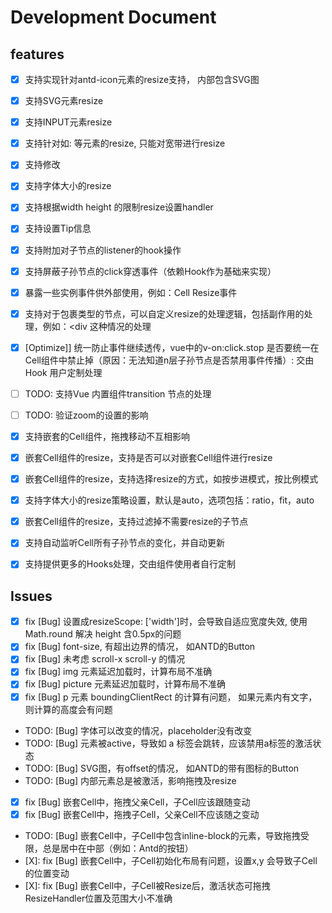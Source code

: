 <!--
 * @Author       : sunzhifeng <ian.sun@auodigitech.com>
 * @Date         : 2022-03-08 17:03:50
 * @Description  : Created by sunzhifeng, Please coding something here
 * @FilePath     : /k-form-design-vue/packages/VueDraggableResizableCell/doc.md
 * @LastEditTime : 2022-04-01 14:57:54
 * @LastEditors  : sunzhifeng <ian.sun@auodigitech.com>
-->

# Development Document


## features

* [X] 支持实现针对antd-icon元素的resize支持， 内部包含SVG图
* [X] 支持SVG元素resize
* [X] 支持INPUT元素resize
* [X] 支持针对如: <a-date-picker /> 等元素的resize, 只能对宽带进行resize
* [X] 支持修改 <a-input placeholder="Input 输入框控件 附带Style" :style="{width: '280px'}"></a-input>
* [X] 支持字体大小的resize
* [X] 支持根据width height 的限制resize设置handler
* [X] 支持设置Tip信息
* [X] 支持附加对子节点的listener的hook操作
* [X] 支持屏蔽子孙节点的click穿透事件（依赖Hook作为基础来实现）
* [X] 暴露一些实例事件供外部使用，例如：Cell Resize事件
* [X] 支持对于包裹类型的节点，可以自定义resize的处理逻辑，包括副作用的处理，例如：<div<a-button /></div> 这种情况的处理
* [X] [Optimize]] 统一防止事件继续透传，vue中的v-on:click.stop 是否要统一在Cell组件中禁止掉（原因：无法知道n层子孙节点是否禁用事件传播）: 交由Hook 用户定制处理
* [ ] TODO: 支持Vue 内置组件transition 节点的处理
* [ ] TODO: 验证zoom的设置的影响
* [X] 支持嵌套的Cell组件，拖拽移动不互相影响
* [X] 嵌套Cell组件的resize，支持是否可以对嵌套Cell组件进行resize
* [X] 嵌套Cell组件的resize，支持选择resize的方式，如按步进模式，按比例模式
* [X] 支持字体大小的resize策略设置，默认是auto，选项包括：ratio，fit，auto
* [X] 嵌套Cell组件的resize，支持过滤掉不需要resize的子节点
* [X] 支持自动监听Cell所有子孙节点的变化，并自动更新
* [X] 支持提供更多的Hooks处理，交由组件使用者自行定制


## Issues

* [X] fix [Bug] <a-auto-complete /> 设置成resizeScope: ['width']时，会导致自适应宽度失效, 使用 Math.round 解决 height 含0.5px的问题
* [X] fix [Bug] font-size, 有超出边界的情况， 如ANTD的Button
* [X] fix [Bug] 未考虑 scroll-x scroll-y 的情况
* [X] fix [Bug] img 元素延迟加载时，计算布局不准确
* [X] fix [Bug] picture 元素延迟加载时，计算布局不准确
* [X] fix [Bug] p 元素 boundingClientRect 的计算有问题， 如果元素内有文字， 则计算的高度会有问题
* TODO: [Bug] 字体可以改变的情况，placeholder没有改变
* TODO: [Bug] 元素被active，导致如 a 标签会跳转，应该禁用a标签的激活状态
* TODO: [Bug] SVG图，有offset的情况， 如ANTD的带有图标的Button
* TODO: [Bug]  <a-date-picker /> 内部元素总是被激活，影响拖拽及resize
* [X] fix [Bug] 嵌套Cell中，拖拽父亲Cell，子Cell应该跟随变动
* [X] fix [Bug] 嵌套Cell中，拖拽子Cell，父亲Cell不应该随之变动
* TODO: [Bug] 嵌套Cell中，子Cell中包含inline-block的元素，导致拖拽受限，总是居中在中部（例如：Antd的按钮）
* [X]: fix [Bug] 嵌套Cell中，子Cell初始化布局有问题，设置x,y 会导致子Cell的位置变动
* [X]: fix [Bug] 嵌套Cell中，子Cell被Resize后，激活状态可拖拽ResizeHandler位置及范围大小不准确
